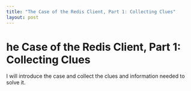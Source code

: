 ```yaml
---
title: "The Case of the Redis Client, Part 1: Collecting Clues"
layout: post
---
```


# he Case of the Redis Client, Part 1: Collecting Clues 

I will introduce the case and collect the clues and information needed to solve it.

